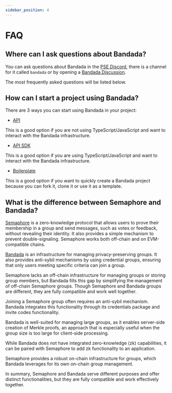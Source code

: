 ```yaml
---
sidebar_position: 4
---
```


# FAQ

## Where can I ask questions about Bandada?

You can ask questions about Bandada in the [PSE Discord](https://discord.com/invite/sF5CT5rzrR), there is a channel for it called `bandada` or by opening a [Bandada Discussion](https://github.com/orgs/bandada-infra/discussions). 

The most frequently asked questions will be listed below.

## How can I start a project using Bandada?

There are 3 ways you can start using Bandada in your project: 

- [API](https://api.bandada.pse.dev/)

This is a good option if you are not using TypeScript/JavaScript and want to interact with the Bandada infrastructure.

- [API SDK](https://github.com/bandada-infra/bandada/tree/main/libs/api-sdk)

This is a good option if you are using TypeScript/JavaScript and want to interact with the Bandada infrastructure.

- [Boilerplate](https://github.com/bandada-infra/boilerplate)

This is a good option if you want to quickly create a Bandada project because you can fork it, clone it or use it as a template.

## What is the difference between Semaphore and Bandada?

[Semaphore](https://semaphore.pse.dev/) is a zero-knowledge protocol that allows users to prove their membership in a group and send messages, such as votes or feedback, without revealing their identity. It also provides a simple mechanism to prevent double-signaling. Semaphore works both off-chain and on EVM-compatible chains.

[Bandada](https://bandada.pse.dev/) is an infrastructure for managing privacy-preserving groups. It also provides anti-sybil mechanisms by using credential groups, ensuring that only users meeting specific criteria can join a group.

Semaphore lacks an off-chain infrastructure for managing groups or storing group members, but Bandada fills this gap by simplifying the management of off-chain Semaphore groups. Though Semaphore and Bandada groups are different, they are fully compatible and work well together.

Joining a Semaphore group often requires an anti-sybil mechanism. Bandada integrates this functionality through its credentials package and invite codes functionality.

Bandada is well-suited for managing large groups, as it enables server-side creation of Merkle proofs, an approach that is especially useful when the group size is too large for client-side processing.

While Bandada does not have integrated zero-knowledge (zk) capabilities, it can be paired with Semaphore to add zk functionality to an application.

Semaphore provides a robust on-chain infrastructure for groups, which Bandada leverages for its own on-chain group management.

In summary, Semaphore and Bandada serve different purposes and offer distinct functionalities, but they are fully compatible and work effectively together.
